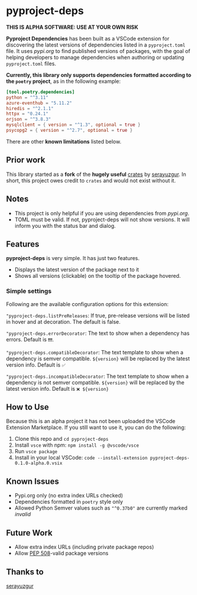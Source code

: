 # pyproject-deps

**THIS IS ALPHA SOFTWARE: USE AT YOUR OWN RISK**

**Pyproject Dependencies** has been built as a VSCode extension for discovering the latest versions of dependencies listed in a `pyproject.toml` file. It uses _pypi.org_ to find published versions of packages, with the goal of helping developers to manage dependencies when authoring or updating `pyproject.toml` files.

**Currently, this library only supports dependencies formatted according to the `poetry` project**, as in the following example:

```toml
[tool.poetry.dependencies]
python = "^3.11"
azure-eventhub = "5.11.2"
hiredis = "^2.1.1"
httpx = "0.24.1"
orjson = "^3.8.3"
mysqlclient = { version = "^1.3", optional = true }
psycopg2 = { version = "^2.7", optional = true }
```

There are other **known limitations** listed below.

## Prior work

This library started as a **fork** of the **hugely useful**
[crates](https://github.com/serayuzgur/crates) by [serayuzgur](https://github.com/serayuzgur). In short, this project owes credit to `crates` and would not exist without it.

## Notes

- This project is only helpful if you are using dependencies from _pypi.org_.
- TOML must be valid. If not, pyproject-deps will not show versions. It will inform you with the status bar and dialog.

## Features

**pyproject-deps** is very simple. It has just two features.

- Displays the latest version of the package next to it
- Shows all versions (clickable) on the tooltip of the package hovered.

### Simple settings

Following are the available configuration options for this extension:

`"pyproject-deps.listPreReleases`: If true, pre-release versions will be listed in hover and at decoration. The default is false.

`"pyproject-deps.errorDecorator`: The text to show when a dependency has errors. Default is `❗️❗️❗`.

`"pyproject-deps.compatibleDecorator`: The text template to show when a dependency is semver compatible. `${version}` will be replaced by the latest version info. Default is `✅`

`"pyproject-deps.incompatibleDecorator`: The text template to show when a dependency is not semver compatible. `${version}` will be replaced by the latest version info. Default is `❌ ${version}`

## How to Use

Because this is an alpha project it has not been uploaded the VSCode Extension Marketplace. If you still want to use it, you can do the following:

1. Clone this repo and `cd pyproject-deps`
2. Install `vsce` with npm: `npm install -g @vscode/vsce`
3. Run `vsce package`
4. Install in your local VSCode: `code --install-extension pyproject-deps-0.1.0-alpha.0.vsix`

## Known Issues

- Pypi.org only (no extra index URLs checked)
- Dependencies formatted in `poetry` style only
- Allowed Python Semver values such as `"^0.37b0"` are currently marked _invalid_

## Future Work

- Allow extra index URLs (including private package repos)
- Allow [PEP 508](https://packaging.python.org/en/latest/specifications/declaring-project-metadata/#declaring-project-metadata)-valid package versions


## Thanks to

[serayuzgur](https://github.com/serayuzgur)
